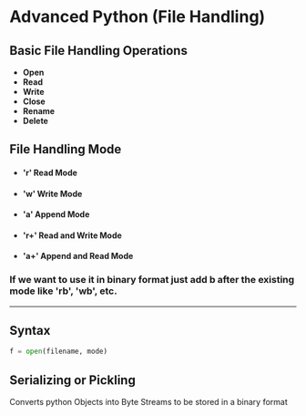 # Advanced Python (File Handling)

## Basic File Handling Operations

- **Open**
- **Read**
- **Write**
- **Close**
- **Rename**
- **Delete**

## File Handling Mode

- #### 'r' Read Mode
- #### 'w' Write Mode
- #### 'a' Append Mode
- #### 'r+' Read and Write Mode
- #### 'a+' Append and Read Mode

### If we want to use it in binary format just add b after the existing mode like 'rb', 'wb', etc.

---

## Syntax

```python
f = open(filename, mode)
```

## Serializing or Pickling

Converts python Objects into Byte Streams to be stored in a binary format
